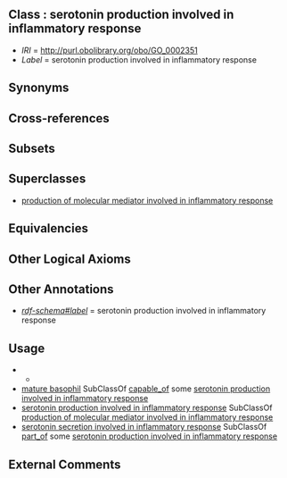 
## Class : serotonin production involved in inflammatory response

 * *IRI* = http://purl.obolibrary.org/obo/GO_0002351
 * *Label* = serotonin production involved in inflammatory response

## Synonyms


## Cross-references


## Subsets


## Superclasses

 * [production of molecular mediator involved in inflammatory response](../../GO/32/GO_0002532.md)

## Equivalencies


## Other Logical Axioms


## Other Annotations

 * *[rdf-schema#label](../../el/rdf-schema#label.md)* = serotonin production involved in inflammatory response

## Usage

 * -
 * [mature basophil](../../CL/43/CL_0000043.md) SubClassOf [capable_of](../../RO/15/RO_0002215.md) some [serotonin production involved in inflammatory response](../../GO/51/GO_0002351.md)
 * [serotonin production involved in inflammatory response](../../GO/51/GO_0002351.md) SubClassOf [production of molecular mediator involved in inflammatory response](../../GO/32/GO_0002532.md)
 * [serotonin secretion involved in inflammatory response](../../GO/42/GO_0002442.md) SubClassOf [part_of](../../BFO/50/BFO_0000050.md) some [serotonin production involved in inflammatory response](../../GO/51/GO_0002351.md)

## External Comments

